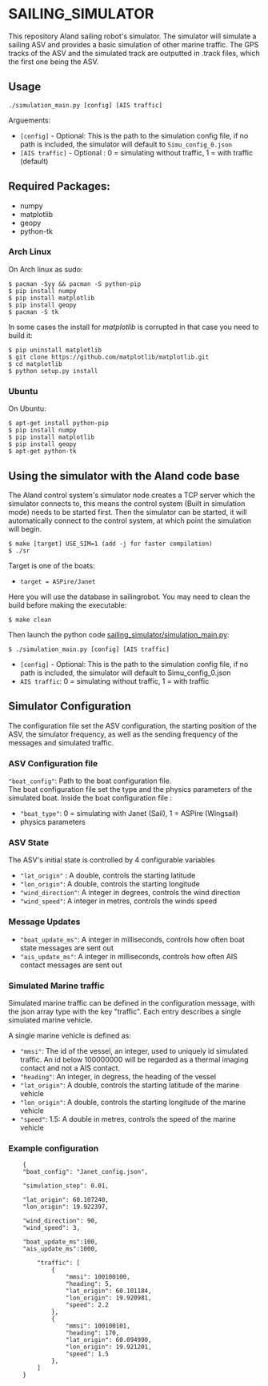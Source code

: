 SAILING_SIMULATOR
=================

This repository Aland sailing robot's simulator. The simulator will simulate a sailing ASV and provides a basic simulation of other marine traffic. The GPS tracks of the ASV and the simulated track are outputted in .track files, which the first one being the ASV.

## Usage

    ./simulation_main.py [config] [AIS traffic]

Arguements:
* `[config]` - Optional:  This is the path to the simulation config file, if no path is included, the simulator will default to `Simu_config_0.json`
* `[AIS traffic]` - Optional : 0 = simulating without traffic, 1 = with traffic (default)

## Required Packages:

* numpy
* matplotlib
* geopy
* python-tk

### Arch Linux

On Arch linux as sudo:

    $ pacman -Syy && pacman -S python-pip
    $ pip install numpy
    $ pip install matplotlib
    $ pip install geopy
    $ pacman -S tk 

In some cases the install for *matplotlib* is corrupted in that case you need to build it:

    $ pip uninstall matplotlib
    $ git clone https://github.com/matplotlib/matplotlib.git
    $ cd matplotlib
    $ python setup.py install

### Ubuntu

On Ubuntu:

    $ apt-get install python-pip
    $ pip install numpy
    $ pip install matplotlib
    $ pip install geopy
    $ apt-get python-tk

## Using the simulator with the Aland code base

The Aland control system's simulator node creates a TCP server which the simulator connects to, this means the control system (Built in simulation mode) needs to be started first. Then the simulator can be started, it will automatically connect to the control system, at which point the simulation will begin.

    $ make [target] USE_SIM=1 (add -j for faster compilation)
    $ ./sr

Target is one of the boats:

  * `target = ASPire/Janet`

Here you will use the database in sailingrobot.
You may need to clean the build before making the executable:

    $ make clean

Then launch the python code [sailing_simulator/simulation_main.py](sailing_simulator/simulation_main.py):

    $ ./simulation_main.py [config] [AIS traffic]

* `[config]` - Optional:  This is the path to the simulation config file, if no path is included, the simulator will default to Simu_config_0.json
* `AIS traffic`: 0 = simulating without traffic, 1 = with traffic


## Simulator Configuration

The configuration file set the ASV configuration, the starting position of the ASV, the simulator frequency, as well as the sending frequency of the messages and simulated traffic.

### ASV Configuration file

`"boat_config"`: Path to the boat configuration file.  
The boat configuration file set the type and the physics parameters of the simulated boat.
Inside the boat configuration file : 
 * `"boat_type"`: 0 = simulating with Janet (Sail), 1 = ASPire (Wingsail)
 * physics parameters

### ASV State

The ASV's initial state is controlled by 4 configurable variables

* `"lat_origin"` : A double, controls the starting latitude
* `"lon_origin"`: A double, controls the starting longitude
* `"wind_direction"`: A integer in degrees, controls the wind direction
* `"wind_speed"`: A integer in metres, controls the winds speed

### Message Updates

* `"boat_update_ms"`: A integer in milliseconds, controls how often boat state messages are sent out
* `"ais_update_ms"`: A integer in milliseconds, controls how often AIS contact messages are sent out

### Simulated Marine traffic

Simulated marine traffic can be defined in the configuration message, with the json array type with the key "traffic". Each entry describes a single simulated marine vehicle. 

A single marine vehicle is defined as:

* `"mmsi"`: The id of the vessel, an integer, used to uniquely id simulated traffic. An id below 100000000 will be regarded as a thermal imaging contact and not a AIS contact.
* `"heading"`: An integer, in degress, the heading of the vessel
* `"lat_origin"`: A double, controls the starting latitude of the marine vehicle
* `"lon_origin"`: A double, controls the starting longitude of the marine vehicle
* `"speed"`: 1.5: A double in metres, controls the speed of the marine vehicle

### Example configuration

```
    {
    "boat_config": "Janet_config.json",

    "simulation_step": 0.01,

    "lat_origin": 60.107240,
    "lon_origin": 19.922397,

    "wind_direction": 90,
    "wind_speed": 3,

    "boat_update_ms":100,
    "ais_update_ms":1000,

        "traffic": [
            {
                "mmsi": 100100100,
                "heading": 5,
                "lat_origin": 60.101184,
                "lon_origin": 19.920981,
                "speed": 2.2
            },
            {
                "mmsi": 100100101,
                "heading": 170,
                "lat_origin": 60.094990,
                "lon_origin": 19.921201,
                "speed": 1.5
            },
        ]
    }
```



